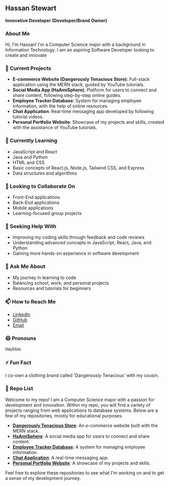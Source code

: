 ## Hassan Stewart
**Innovative Developer (Developer/Brand Owner)**

### About Me
Hi, I'm Hassan! I'm a Computer Science major with a background in Information Technology. I am an aspiring Software Developer looking to create and innovate

### 🔭 Current Projects
- **E-commerce Website (Dangerously Tenacious Store)**: Full-stack application using the MERN stack, guided by YouTube tutorials.
- **Social Media App (HaAmiSphere)**: Platform for users to connect and share content, following step-by-step online guides.
- **Employee Tracker Database**: System for managing employee information, with the help of online resources.
- **Chat Application**: Real-time messaging app developed by following tutorial videos.
- **Personal Portfolio Website**: Showcase of my projects and skills, created with the assistance of YouTube tutorials.

### 🌱 Currently Learning
- JavaScript and React
- Java and Python
- HTML and CSS
- Basic concepts of React.js, Node.js, Tailwind CSS, and Express
- Data structures and algorithms

### 👯 Looking to Collaborate On
- Front-End applications
- Back-End applications
- Mobile applications
- Learning-focused group projects

### 🤔 Seeking Help With
- Improving my coding skills through feedback and code reviews
- Understanding advanced concepts in JavaScript, React, Java, and Python
- Gaining more hands-on experience in software development

### 💬 Ask Me About
- My journey in learning to code
- Balancing school, work, and personal projects
- Resources and tutorials for beginners

### 📫 How to Reach Me
- [LinkedIn](https://www.linkedin.com)
- [GitHub](https://github.com)
- [Email](mailto:your.email@example.com)

### 😄 Pronouns
He/Him

### ⚡ Fun Fact
I co-own a clothing brand called 'Dangerously Tenacious' with my cousin.

### 📂 Repo List
Welcome to my repo! I am a Computer Science major with a passion for development and innovation. Within my repo, you will find a variety of projects ranging from web applications to database systems. Below are a few of my repositories, mostly for educational purposes.

- **[Dangerously Tenacious Store](https://github.com/Hassan-Stewart/Dangerously-Tenacious-Store)**: An e-commerce website built with the MERN stack.
- **[HaAmiSphere](https://github.com/Hassan-Stewart/HaAmiSphere)**: A social media app for users to connect and share content.
- **[Employee Tracker Database](https://github.com/Hassan-Stewart/Employee-Tracker-Database)**: A system for managing employee information.
- **[Chat Application](https://github.com/Hassan-Stewart/Chat-Application)**: A real-time messaging app.
- **[Personal Portfolio Website](https://github.com/Hassan-Stewart/Personal-Portfolio-Website)**: A showcase of my projects and skills.

Feel free to explore these repositories to see what I'm working on and to get a sense of my development journey.


